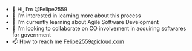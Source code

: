 - 👋 Hi, I’m @Felipe2559
- 👀 I’m interested in learning more about this process
- 🌱 I’m currently learning about Agile Software Development
- 💞️ I’m looking to collaborate on CO involvement in acquiring softwares for government
- 📫 How to reach me Felipe2559@icloud.com

<!---
Felipe2559/Felipe2559 is a ✨ special ✨ repository because its `README.md` (this file) appears on your GitHub profile.
You can click the Preview link to take a look at your changes.
--->
